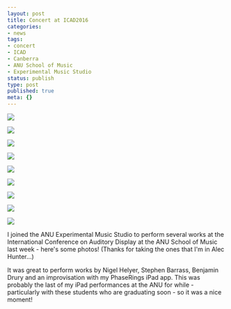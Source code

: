 ```yaml
---
layout: post
title: Concert at ICAD2016
categories:
- news
tags:
- concert
- ICAD
- Canberra
- ANU School of Music
- Experimental Music Studio
status: publish
type: post
published: true
meta: {}
---
```


![](/squarespace_images/static_500baf96c4aa540325612fa5_500bb0b2e4b042ea6e35b13f_5781d16e3e00be71f468c340_1468125563401_ICAD2016_000.jpeg_)
  

  
   
![](/squarespace_images/static_500baf96c4aa540325612fa5_500bb0b2e4b042ea6e35b13f_5781d17c3e00be71f468c372_1468125574989_ICAD2016_000.jpeg_)
  

  
   
![](/squarespace_images/static_500baf96c4aa540325612fa5_500bb0b2e4b042ea6e35b13f_5781d173b3db2b8f172344ec_1468125565218_ICAD2016_003.jpeg_)
  

  
   
![](/squarespace_images/static_500baf96c4aa540325612fa5_500bb0b2e4b042ea6e35b13f_5781d17c6b8f5b118a2e2866_1468125569691_ICAD2016_002.jpeg_)
  

  
   
![](/squarespace_images/static_500baf96c4aa540325612fa5_500bb0b2e4b042ea6e35b13f_5781d1783e00be71f468c36d_1468125567555_ICAD2016_004.jpeg_)
  

  
   
![](/squarespace_images/static_500baf96c4aa540325612fa5_500bb0b2e4b042ea6e35b13f_5781d1806b8f5b118a2e286e_1468125576118_ICAD2016_003.jpeg_)
  

  
   
![](/squarespace_images/static_500baf96c4aa540325612fa5_500bb0b2e4b042ea6e35b13f_5781d1866b8f5b118a2e2892_1468125579175_ICAD2016_005.jpeg_)
  

  
   
![](/squarespace_images/static_500baf96c4aa540325612fa5_500bb0b2e4b042ea6e35b13f_5781d179b3db2b8f17234512_1468125567076_ICAD2016_005.jpeg_)
  

  
   
![](/squarespace_images/static_500baf96c4aa540325612fa5_500bb0b2e4b042ea6e35b13f_5781d1833e00be71f468c395_1468125577919_ICAD2016_004.jpeg_)

I joined the ANU Experimental Music Studio to perform several works at the International Conference on Auditory Display at the ANU School of Music last week - here's some photos! (Thanks for taking the ones that I'm in Alec Hunter...)

It was great to perform works by Nigel Helyer, Stephen Barrass, Benjamin Drury and an improvisation with my PhaseRings iPad app. This was probably the last of my iPad performances at the ANU for while - particularly with these students who are graduating soon - so it was a nice moment!
